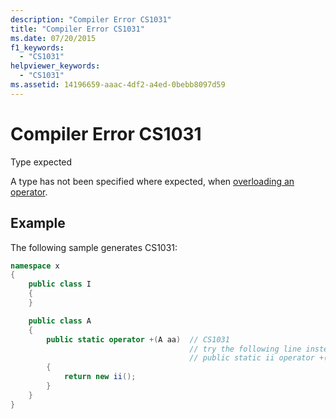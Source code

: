 ```yaml
---
description: "Compiler Error CS1031"
title: "Compiler Error CS1031"
ms.date: 07/20/2015
f1_keywords: 
  - "CS1031"
helpviewer_keywords: 
  - "CS1031"
ms.assetid: 14196659-aaac-4df2-a4ed-0bebb8097d59
---
```

# Compiler Error CS1031

Type expected  
  
A type has not been specified where expected, when [overloading an operator](../language-reference/operators/operator-overloading.md).

## Example

The following sample generates CS1031:

```csharp
namespace x
{
    public class I
    {
    }

    public class A
    {  
        public static operator +(A aa)  // CS1031  
                                        // try the following line instead  
                                        // public static ii operator +(a aa)  
        {
            return new ii();
        }
    }
}
```
